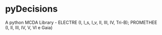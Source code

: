 # pyDecisions
A python MCDA Library - ELECTRE (I, I_s, I_v, II, III, IV, Tri-B); PROMETHEE (I, II, III, IV, V, VI e Gaia)
